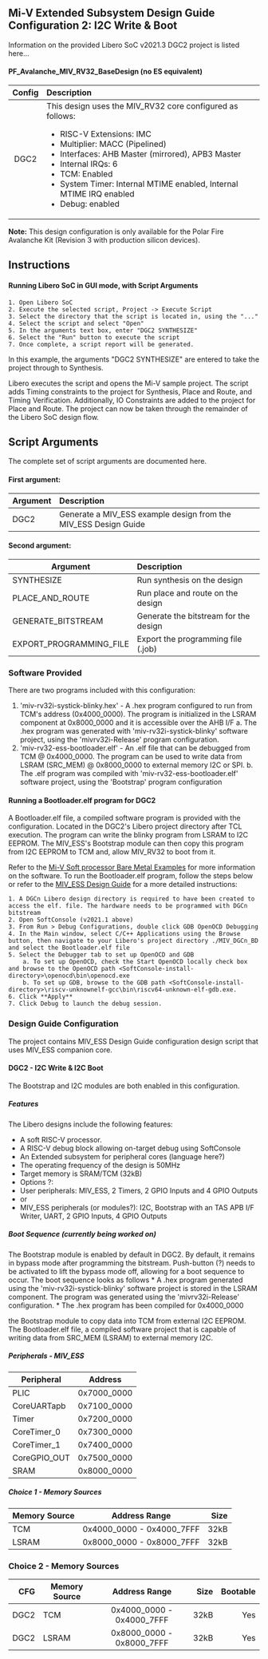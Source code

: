 ## Mi-V Extended Subsystem Design Guide Configuration 2: I2C Write & Boot
Information on the provided Libero SoC v2021.3 DGC2 project is listed here...

#### PF_Avalanche_MIV_RV32_BaseDesign (no ES equivalent)

| Config  | Description|
| :------:|:----------------------------------------|
| DGC2    | This design uses the MIV_RV32 core configured as follows: <ul><li>RISC-V Extensions: IMC</li><li>Multiplier: MACC (Pipelined)</li><li>Interfaces: AHB Master (mirrored), APB3 Master</li><li>Internal IRQs: 6</li><li>TCM: Enabled</li><li>System Timer: Internal MTIME enabled, Internal MTIME IRQ enabled</li><li>Debug: enabled</li></ul>|

**Note:** This design configuration is only available for the  Polar Fire Avalanche Kit (Revision 3 with production silicon devices). 

## <a name="quick"></a> Instructions

#### Running Libero SoC in GUI mode, with Script Arguments
    1. Open Libero SoC
    2. Execute the selected script, Project -> Execute Script
    3. Select the directory that the script is located in, using the "..."
    4. Select the script and select "Open"
    5. In the arguments text box, enter "DGC2 SYNTHESIZE"
    6. Select the "Run" button to execute the script
    7. Once complete, a script report will be generated.

In this example, the arguments "DGC2 SYNTHESIZE" are entered to take the project through to Synthesis.

Libero executes the script and opens the Mi-V sample project. The script adds Timing constraints to the project for Synthesis, Place and Route, and Timing Verification. Additionally, IO Constraints are added to the project for Place and Route. The project can now be taken through the remainder of the Libero SoC design flow.

## <a name="Script arguments"></a> Script Arguments
The complete set of script arguments are documented here.

#### First argument:
| Argument                  |  Description   |
| ------------------------- |:---------------|
| DGC2                      | Generate a MIV_ESS example design from the MIV_ESS Design Guide  |

#### Second argument:
| Argument                  |  Description   |
| ------------------------- |:---------------|
| SYNTHESIZE                | Run synthesis on the design  |
| PLACE_AND_ROUTE           | Run place and route on the design  |
| GENERATE_BITSTREAM        | Generate the bitstream for the design|
| EXPORT_PROGRAMMING_FILE   | Export the programming file (.job) |


### Software Provided
There are two programs included with this configuration:
1. 'miv-rv32i-systick-blinky.hex' - A .hex program configured to run from TCM's address (0x4000_0000). The program is initialized in the LSRAM component at 0x8000_0000 and it is accessible over the AHB I/F
    a. The .hex program was generated with 'miv-rv32i-systick-blinky' software project, using the 'mivrv32i-Release' program configuration.
2. 'miv-rv32-ess-bootloader.elf' - An .elf file that can be debugged from TCM @ 0x4000_0000. The program can be used to write data from LSRAM (SRC_MEM) @ 0x8000_0000 to external memory I2C or SPI.
    b. The .elf program was compiled with 'miv-rv32-ess-bootloader.elf' software project, using the 'Bootstrap' program configuration


#### Running a Bootloader.elf program for DGC2
A Bootloader.elf file, a compiled software program is provided with the configuration. Located in the DGC2's Libero project directory after TCL execution. The program can write the blinky program from LSRAM to I2C EEPROM. The MIV_ESS's Bootstrap module can then copy this program from I2C EEPROM to TCM and, allow MIV_RV32 to boot from it. 

Refer to the [Mi-V Soft processor Bare Metal Examples](www.link.link) for more information on the software.
To run the Bootloader.elf program, follow the steps below or refer to the [MIV_ESS Design Guide](www.link.link) for a more detailed instructions:

    1. A DGCn Libero design directory is required to have been created to access the elf. file. The hardware needs to be programmed with DGCn bitstream
    2. Open SoftConsole (v2021.1 above)
    3. From Run > Debug Configurations, double click GDB OpenOCD Debugging
    4. In the Main window, select C/C++ Applications using the Browse button, then navigate to your Libero's project directory ./MIV_DGCn_BD and select the Bootloader.elf file
    5. Select the Debugger tab to set up OpenOCD and GDB
        a. To set up OpenOCD, check the Start OpenOCD locally check box and browse to the OpenOCD path <SoftConsole-install-directory>\openocd\bin\openocd.exe
        b. To set up GDB, browse to the GDB path <SoftConsole-install-directory>\riscv-unknownelf-gcc\bin\riscv64-unknown-elf-gdb.exe.
    6. Click **Apply**
    7. Click Debug to launch the debug session. 

    
### Design Guide Configuration
The project contains MIV_ESS Design Guide configuration design script that uses MIV_ESS companion core.

#### DGC2 - I2C Write & I2C Boot
The Bootstrap and I2C modules are both enabled in this configuration.

##### Features
The Libero designs include the following features:
* A soft RISC-V processor.
* A RISC-V debug block allowing on-target debug using SoftConsole
* An Extended subsystem for peripheral cores (language here?)
* The operating frequency of the design is 50MHz
* Target memory is SRAM/TCM (32kB)
* Options ?:
* User peripherals: MIV_ESS, 2 Timers, 2 GPIO Inputs and 4 GPIO Outputs
* or
* MIV_ESS peripherals (or modules?): I2C, Bootstrap with an TAS APB I/F Writer, UART, 2 GPIO Inputs, 4 GPIO Outputs 

##### Boot Sequence (currently being worked on)
The Bootstrap module is enabled by default in DGC2. By default, it remains in bypass mode after programming the bitstream. Push-button (?) needs to be activated to lift the bypass mode off, allowing for a boot sequence to occur. The boot sequence looks as follows
    * A .hex program generated using the 'miv-rv32i-systick-blinky' software project is stored in the LSRAM component. The program was generated using the 'mivrv32i-Release' configuration.
    * The .hex program has been compiled for 0x4000_0000 

the Bootstrap module to copy data into TCM from external I2C EEPROM. The Bootloader.elf file, a compiled software project that is capable of writing data from SRC_MEM (LSRAM) to external memory I2C. 

##### Peripherals - MIV_ESS

| Peripheral    | Address   |
| ------------- |:-------------:|
| PLIC          | 0x7000_0000   |
| CoreUARTapb   | 0x7100_0000   |
| Timer         | 0x7200_0000   |
| CoreTimer_0   | 0x7300_0000   |
| CoreTimer_1   | 0x7400_0000   |
| CoreGPIO_OUT  | 0x7500_0000   |
| SRAM| 0x8000_0000|


    
##### Choice 1 - Memory Sources
    
| Memory Source    | Address Range             | Size   |
| ---------------- |:-------------------------:| ------:|
| TCM              | 0x4000_0000 - 0x4000_7FFF | 32kB   | 
| LSRAM            | 0x8000_0000 - 0x8000_7FFF | 32kB   |
    
    
### Choice 2 - Memory Sources
    
|CFG  | Memory Source    | Address Range             | Size   | Bootable |
|----:| ---------------- |:-------------------------:| ------:| --------:|
|DGC2 | TCM              | 0x4000_0000 - 0x4000_7FFF | 32kB   | Yes      |
|DGC2 | LSRAM            | 0x8000_0000 - 0x8000_7FFF | 32kB   | Yes      |

